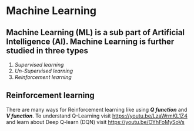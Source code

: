 # **Machine Learning** #

## Machine Learning (ML) is a sub part of Artificial Intelligence (AI). Machine Learning is further studied in three types ##

1.  _Supervised learning_
2.  _Un-Supervised learning_
3.  _Reinforcement learning_

## **Reinforcement learning** ##

  There are many ways for Reinforcement learning like using **_Q function_**  and **_V function_**. To understand Q-Learning visit https://youtu.be/LzaWrmKL1Z4 and learn about Deep Q-learn (DQN) visit https://youtu.be/OYhFoMySoVs
